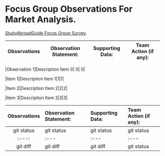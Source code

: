 #  Focus Group Observations For Market Analysis.

 [StudyAbroadGuide Focus Group Survey](https://docs.google.com/forms/d/e/1FAIpQLScj9X045MlKwS6MV4iqcJmKFbzhplZORxbv02UyInDYFxdFLg/viewform?usp=sf_link).


|Observations |Observation Statement:|Supporting Data:|Team Action (if any):|
| :---: | :---: | :---: | :---: |

|Observation 1|Description Item 0| 0| 0|

|Item 1|Description Item 1|1|1|

|Item 2|Description Item 2|2|2|

|Item 3|Description Item 3|3|3|


| Observations | Observation Statement: |Supporting Data: | Team Action (if any): |
| :---:        |  :---           | :---          | :---        |
| git status   | git status     | git status   | git status    |
| :---:        |  :---           | :---          | :---        |
| git diff     | git diff       | git diff     | git status    |
